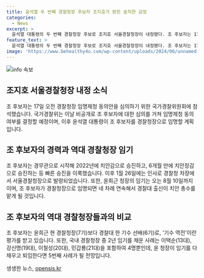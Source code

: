 ```yaml
---
title: 윤석열 두 번째 경찰청장 후보자 조지호가 밝힌 솔직한 감정
categories:
  - News
excerpt: >
  윤석열 대통령의 두 번째 경찰청장 후보로 조지호 서울경찰청장이 내정됐다. 조 후보자는 17일 국가경찰위원회에 참석하여 임명제청 동의를 받기 위한 심의를 거쳤다. 조 후보자는 경찰에 대한 국민의 기대를 강조하며, 경찰청장으로서의 책임감을 나타냈다. 또한 경찰대 출신으로서는 이례적인 경찰청장 후보로 평가받고 있다. 조 후보자는 경찰 관련 다양한 직책을 거쳤으며, 윤희근 경찰청장의 임기는 오는 8월 10일까지로, 조 후보자가 임명되면 네 차례 연속 경찰대 출신이 치안 총수를 맡게 된다.
feature_text: >
  윤석열 대통령의 두 번째 경찰청장 후보로 조지호 서울경찰청장이 내정됐다. 조 후보자는 17일 국가경찰위원회에 참석하여 임명제청 동의를 받기 위한 심의를 거쳤다. 조 후보자는 경찰에 대한 국민의 기대를 강조하며, 경찰청장으로서의 책임감을 나타냈다. 또한 경찰대 출신으로서는 이례적인 경찰청장 후보로 평가받고 있다. 조 후보자는 경찰 관련 다양한 직책을 거쳤으며, 윤희근 경찰청장의 임기는 오는 8월 10일까지로, 조 후보자가 임명되면 네 차례 연속 경찰대 출신이 치안 총수를 맡게 된다.
image: 'https://www.behealthy4u.com/wp-content/uploads/2024/06/unnamed-file.png'
---
```


<p><img src="https://www.behealthy4u.com/wp-content/uploads/2024/06/unnamed-file.png" alt="info 속보" /></p>

<h2>조지호 서울경찰청장 내정 소식</h2>

<p data-ke-size="size16">조 후보자는 17일 오전 경찰청장 임명제청 동의안을 심의하기 위한 국가경찰위원회에 참석했습니다. 국가경찰위는 이날 비공개로 조 후보자에 대한 심의를 거쳐 임명제청 동의 여부를 결정할 예정이며, 이후 윤석열 대통령이 조 후보자를 경찰청장으로 임명할 계획입니다.</p>

<h2 data-ke-size="size26">조 후보자의 경력과 역대 경찰청장 임기</h2>

<p data-ke-size="size16">조 후보자는 경무관으로 시작해 2022년에 치안감으로 승진하고, 6개월 만에 치안정감으로 승진하는 등 빠른 승진을 이룩했습니다. 이후 1월 26일에는 인사로 경찰청 차장에서 서울경찰청장으로 발령되었습니다. 또한, 윤희근 청장의 임기는 오는 8월 10일까지이며, 조 후보자가 경찰청장으로 임명되면 네 차례 연속해서 경찰대 출신이 치안 총수를 맡게 될 것입니다.</p>

<h2 data-ke-size="size26">조 후보자의 역대 경찰청장들과의 비교</h2>

<p data-ke-size="size16">조 후보자는 윤희근 현 경찰청장(7기)보다 경찰대 한 기수 선배(6기)로, '기수 역전'이란 평가를 받고 있습니다. 또한, 국내 경찰청장 중 2년 임기를 채운 사례는 이택순(13대), 강신명(19대), 이철성(20대), 민갑룡(21대)을 포함하여 4명뿐인데, 윤 청장이 임기를 다 채우고 퇴임한다면 5번째 사례가 될 전망입니다.</p>
생생한 뉴스, <a href="https://opensis.kr" rel="dofollow">opensis.kr</a>


